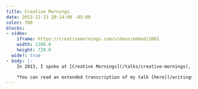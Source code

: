 ```yaml
---
title: Creative Mornings
date: 2013-12-13 20:14:00 -05:00
color: f00
blocks:
- video:
    iframe: https://creativemornings.com/videos/embed/2061
    width: 1280.0
    height: 720.0
  wide?: true
- body: |-
    In 2013, I spoke at [Creative Mornings](/talks/creative-mornings), a breakfast lecture series for the creative community with over 100 chapters worldwide and growing. The New York venue was located several blocks from my previous studio space, so I was often in attendance. This time, however, I was fortunate enough to take the stage. Considering the month’s theme, “Make”, my talk focused on my dad and how he made me into the “maker” I am today.

    *You can read an extended transcription of my talk [here](/writings/my-dad).*
---
```


